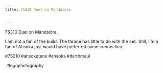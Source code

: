 ```yaml
---
title: 75310 Duel on Mandalore


---
```


75310 Duel on Mandalore

I am not a fan of the build. The throne has little to do with the cell. Still, I’m a fan of Ahsoka just would have preferred some connection.

#75310 #ahsokatano #ahsoka #darthmaul

 #legophotography

<!-- Begin Gallery -->
<!-- End Gallery -->
